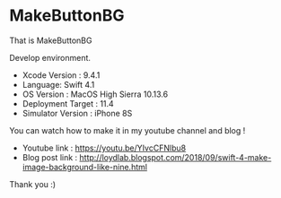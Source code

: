 # MakeButtonBG

That is MakeButtonBG

Develop environment.

- Xcode Version : 9.4.1
- Language: Swift 4.1
- OS Version : MacOS High Sierra 10.13.6
- Deployment Target : 11.4
- Simulator Version : iPhone 8S

You can watch how to make it in my youtube channel and blog !

- Youtube link : https://youtu.be/YIvcCFNlbu8
- Blog post link : http://loydlab.blogspot.com/2018/09/swift-4-make-image-background-like-nine.html

Thank you :)
